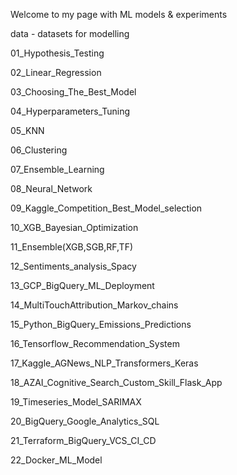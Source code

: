 Welcome to my page with ML models & experiments

data - datasets for modelling

01_Hypothesis_Testing

02_Linear_Regression

03_Choosing_The_Best_Model

04_Hyperparameters_Tuning

05_KNN

06_Clustering

07_Ensemble_Learning

08_Neural_Network

09_Kaggle_Competition_Best_Model_selection

10_XGB_Bayesian_Optimization

11_Ensemble(XGB,SGB,RF,TF)

12_Sentiments_analysis_Spacy

13_GCP_BigQuery_ML_Deployment

14_MultiTouchAttribution_Markov_chains

15_Python_BigQuery_Emissions_Predictions

16_Tensorflow_Recommendation_System

17_Kaggle_AGNews_NLP_Transformers_Keras

18_AZAI_Cognitive_Search_Custom_Skill_Flask_App

19_Timeseries_Model_SARIMAX

20_BigQuery_Google_Analytics_SQL

21_Terraform_BigQuery_VCS_CI_CD

22_Docker_ML_Model
